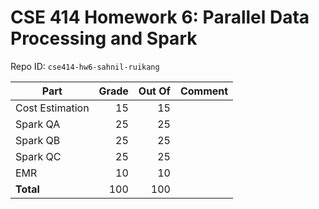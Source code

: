 # CSE 414 Homework 6: Parallel Data Processing and Spark

Repo ID: `cse414-hw6-sahnil-ruikang`

| Part            | Grade   | Out Of | Comment |
|-----------------|--------:|-------:|---------|
| Cost Estimation | 15  |     15 |     |
| Spark QA        | 25    |     25 |     |
| Spark QB        | 25    |     25 |     |
| Spark QC        | 25    |     25 |     |
| EMR             | 10   |     10 |         |
| **Total**       | 100 |    100 |         |
